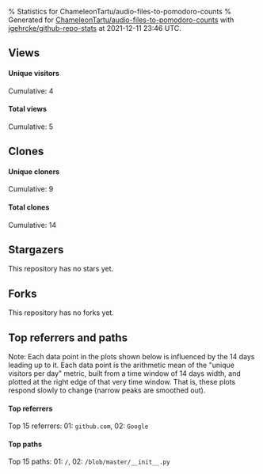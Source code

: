% Statistics for ChameleonTartu/audio-files-to-pomodoro-counts
% Generated for [ChameleonTartu/audio-files-to-pomodoro-counts](https://github.com/ChameleonTartu/audio-files-to-pomodoro-counts) with [jgehrcke/github-repo-stats](https://github.com/jgehrcke/github-repo-stats) at 2021-12-11 23:46 UTC.


## Views

#### Unique visitors
<div id="chart_views_unique" class="full-width-chart"></div>

Cumulative: 4

#### Total views
<div id="chart_views_total" class="full-width-chart"></div>

Cumulative: 5

<div class="pagebreak-for-print"> </div>

## Clones

#### Unique cloners
<div id="chart_clones_unique" class="full-width-chart"></div>

Cumulative: 9

#### Total clones
<div id="chart_clones_total" class="full-width-chart"></div>

Cumulative: 14



<div class="pagebreak-for-print"> </div>



## Stargazers

This repository has no stars yet.



## Forks

This repository has no forks yet.



<div class="pagebreak-for-print"> </div>



## Top referrers and paths


Note: Each data point in the plots shown below is influenced by the 14 days
leading up to it. Each data point is the arithmetic mean of the "unique
visitors per day" metric, built from a time window of 14 days width, and
plotted at the right edge of that very time window. That is, these plots
respond slowly to change (narrow peaks are smoothed out).




#### Top referrers


<div id="chart_referrers_top_n_alltime" class="full-width-chart"></div>

Top 15 referrers: 01: `github.com`, 02: `Google`





#### Top paths


<div id="chart_paths_top_n_alltime" class="full-width-chart"></div>

Top 15 paths: 01: `/`, 02: `/blob/master/__init__.py`


<script type="text/javascript">
    vegaEmbed('#chart_views_unique', {"$schema": "https://vega.github.io/schema/vega-lite/v4.17.0.json", "config": {"arc": {"fill": "#1b1e23"}, "area": {"fill": "#1b1e23"}, "axisBottom": {"domainColor": "#a9b4c4", "gridColor": "#a9b4c4", "labelColor": "#1b1e23", "labelFont": "relative-mono-11-pitch-pro, Menlo, monospace", "tickColor": "#a9b4c4", "titleColor": "#1b1e23", "titleFont": "relative-mono-11-pitch-pro, Menlo, monospace"}, "axisLeft": {"domainColor": "#a9b4c4", "gridColor": "#a9b4c4", "labelColor": "#1b1e23", "labelFont": "relative-mono-11-pitch-pro, Menlo, monospace", "tickColor": "#a9b4c4", "titleColor": "#1b1e23", "titleFont": "relative-mono-11-pitch-pro, Menlo, monospace"}, "axisX": {"grid": false}, "axisY": {"grid": false, "labelBound": true}, "background": "#FFFFFF", "group": {"fill": "#FFFFFF"}, "header": {"fontWeight": 400, "labelFont": "relative-mono-11-pitch-pro, Menlo, monospace", "titleFont": "relative-mono-11-pitch-pro, Menlo, monospace"}, "legend": {"labelFont": "relative-mono-11-pitch-pro, Menlo, monospace", "symbolSize": 200, "symbolType": "circle", "titleFont": "relative-mono-11-pitch-pro, Menlo, monospace"}, "line": {"color": "#1b1e23", "stroke": "#1b1e23"}, "path": {"stroke": "#1b1e23"}, "point": {"color": "#1b1e23", "cursor": "pointer", "filled": true, "size": 20}, "range": {"category": ["#85a2f7", "#ea9755", "#7eb36a", "#f07071", "#bc85d9", "#e587b6", "#a9b4c4", "#d4c05e", "#64b9c4"]}, "style": {"bar": {"fill": "#1b1e23"}, "text": {"font": "relative-mono-11-pitch-pro, Menlo, monospace", "fontWeight": 400}}, "symbol": {"shape": "circle"}, "title": {"anchor": "start", "font": "relative-mono-11-pitch-pro, Menlo, monospace", "fontWeight": 400}, "trail": {"color": "#1b1e23", "stroke": "#1b1e23"}, "view": {"stroke": null}}, "data": {"name": "data-a320e75ca99157f3377fae98ac4903d6"}, "datasets": {"data-a320e75ca99157f3377fae98ac4903d6": [{"time": "2021-04-11T00:00:00+00:00", "views_total": 1, "views_unique": 1}, {"time": "2021-04-13T00:00:00+00:00", "views_total": 1, "views_unique": 1}, {"time": "2021-04-17T00:00:00+00:00", "views_total": 2, "views_unique": 1}, {"time": "2021-04-27T00:00:00+00:00", "views_total": 1, "views_unique": 1}, {"time": "2021-05-25T00:00:00+00:00", "views_total": 0, "views_unique": 0}, {"time": "2021-07-08T00:00:00+00:00", "views_total": 0, "views_unique": 0}, {"time": "2021-08-26T00:00:00+00:00", "views_total": 0, "views_unique": 0}, {"time": "2021-08-30T00:00:00+00:00", "views_total": 0, "views_unique": 0}, {"time": "2021-09-15T00:00:00+00:00", "views_total": 0, "views_unique": 0}, {"time": "2021-10-20T00:00:00+00:00", "views_total": 0, "views_unique": 0}, {"time": "2021-10-22T00:00:00+00:00", "views_total": 0, "views_unique": 0}, {"time": "2021-11-28T00:00:00+00:00", "views_total": 0, "views_unique": 0}, {"time": "2021-11-30T00:00:00+00:00", "views_total": 0, "views_unique": 0}]}, "encoding": {"tooltip": [{"field": "views_unique", "format": ".1f", "title": "views (u)", "type": "quantitative"}, {"field": "time", "format": "%B %e, %Y", "title": "date", "type": "temporal"}], "x": {"axis": {"labelAngle": 25}, "field": "time", "scale": {"domain": ["2021-04-11", "2021-11-30"]}, "timeUnit": "yearmonthdate", "title": "date", "type": "temporal"}, "y": {"axis": {}, "field": "views_unique", "scale": {"domain": [0, 1.1], "type": "linear", "zero": true}, "title": "unique views per day", "type": "quantitative"}}, "height": 200, "mark": {"point": true, "type": "line"}, "padding": 10, "width": "container"}, {"actions": false, "renderer": "svg"}).catch(console.error);
vegaEmbed('#chart_views_total', {"$schema": "https://vega.github.io/schema/vega-lite/v4.17.0.json", "config": {"arc": {"fill": "#1b1e23"}, "area": {"fill": "#1b1e23"}, "axisBottom": {"domainColor": "#a9b4c4", "gridColor": "#a9b4c4", "labelColor": "#1b1e23", "labelFont": "relative-mono-11-pitch-pro, Menlo, monospace", "tickColor": "#a9b4c4", "titleColor": "#1b1e23", "titleFont": "relative-mono-11-pitch-pro, Menlo, monospace"}, "axisLeft": {"domainColor": "#a9b4c4", "gridColor": "#a9b4c4", "labelColor": "#1b1e23", "labelFont": "relative-mono-11-pitch-pro, Menlo, monospace", "tickColor": "#a9b4c4", "titleColor": "#1b1e23", "titleFont": "relative-mono-11-pitch-pro, Menlo, monospace"}, "axisX": {"grid": false}, "axisY": {"grid": false, "labelBound": true}, "background": "#FFFFFF", "group": {"fill": "#FFFFFF"}, "header": {"fontWeight": 400, "labelFont": "relative-mono-11-pitch-pro, Menlo, monospace", "titleFont": "relative-mono-11-pitch-pro, Menlo, monospace"}, "legend": {"labelFont": "relative-mono-11-pitch-pro, Menlo, monospace", "symbolSize": 200, "symbolType": "circle", "titleFont": "relative-mono-11-pitch-pro, Menlo, monospace"}, "line": {"color": "#1b1e23", "stroke": "#1b1e23"}, "path": {"stroke": "#1b1e23"}, "point": {"color": "#1b1e23", "cursor": "pointer", "filled": true, "size": 20}, "range": {"category": ["#85a2f7", "#ea9755", "#7eb36a", "#f07071", "#bc85d9", "#e587b6", "#a9b4c4", "#d4c05e", "#64b9c4"]}, "style": {"bar": {"fill": "#1b1e23"}, "text": {"font": "relative-mono-11-pitch-pro, Menlo, monospace", "fontWeight": 400}}, "symbol": {"shape": "circle"}, "title": {"anchor": "start", "font": "relative-mono-11-pitch-pro, Menlo, monospace", "fontWeight": 400}, "trail": {"color": "#1b1e23", "stroke": "#1b1e23"}, "view": {"stroke": null}}, "data": {"name": "data-a320e75ca99157f3377fae98ac4903d6"}, "datasets": {"data-a320e75ca99157f3377fae98ac4903d6": [{"time": "2021-04-11T00:00:00+00:00", "views_total": 1, "views_unique": 1}, {"time": "2021-04-13T00:00:00+00:00", "views_total": 1, "views_unique": 1}, {"time": "2021-04-17T00:00:00+00:00", "views_total": 2, "views_unique": 1}, {"time": "2021-04-27T00:00:00+00:00", "views_total": 1, "views_unique": 1}, {"time": "2021-05-25T00:00:00+00:00", "views_total": 0, "views_unique": 0}, {"time": "2021-07-08T00:00:00+00:00", "views_total": 0, "views_unique": 0}, {"time": "2021-08-26T00:00:00+00:00", "views_total": 0, "views_unique": 0}, {"time": "2021-08-30T00:00:00+00:00", "views_total": 0, "views_unique": 0}, {"time": "2021-09-15T00:00:00+00:00", "views_total": 0, "views_unique": 0}, {"time": "2021-10-20T00:00:00+00:00", "views_total": 0, "views_unique": 0}, {"time": "2021-10-22T00:00:00+00:00", "views_total": 0, "views_unique": 0}, {"time": "2021-11-28T00:00:00+00:00", "views_total": 0, "views_unique": 0}, {"time": "2021-11-30T00:00:00+00:00", "views_total": 0, "views_unique": 0}]}, "encoding": {"tooltip": [{"field": "views_total", "format": ".1f", "title": "views (t)", "type": "quantitative"}, {"field": "time", "format": "%B %e, %Y", "title": "date", "type": "temporal"}], "x": {"axis": {"labelAngle": 25}, "field": "time", "scale": {"domain": ["2021-04-11", "2021-11-30"]}, "timeUnit": "yearmonthdate", "title": "date", "type": "temporal"}, "y": {"axis": {}, "field": "views_total", "scale": {"domain": [0, 2.2], "type": "linear", "zero": true}, "title": "total views per day", "type": "quantitative"}}, "height": 200, "mark": {"point": true, "type": "line"}, "padding": 10, "width": "container"}, {"actions": false, "renderer": "svg"}).catch(console.error);
vegaEmbed('#chart_clones_unique', {"$schema": "https://vega.github.io/schema/vega-lite/v4.17.0.json", "config": {"arc": {"fill": "#1b1e23"}, "area": {"fill": "#1b1e23"}, "axisBottom": {"domainColor": "#a9b4c4", "gridColor": "#a9b4c4", "labelColor": "#1b1e23", "labelFont": "relative-mono-11-pitch-pro, Menlo, monospace", "tickColor": "#a9b4c4", "titleColor": "#1b1e23", "titleFont": "relative-mono-11-pitch-pro, Menlo, monospace"}, "axisLeft": {"domainColor": "#a9b4c4", "gridColor": "#a9b4c4", "labelColor": "#1b1e23", "labelFont": "relative-mono-11-pitch-pro, Menlo, monospace", "tickColor": "#a9b4c4", "titleColor": "#1b1e23", "titleFont": "relative-mono-11-pitch-pro, Menlo, monospace"}, "axisX": {"grid": false}, "axisY": {"grid": false, "labelBound": true}, "background": "#FFFFFF", "group": {"fill": "#FFFFFF"}, "header": {"fontWeight": 400, "labelFont": "relative-mono-11-pitch-pro, Menlo, monospace", "titleFont": "relative-mono-11-pitch-pro, Menlo, monospace"}, "legend": {"labelFont": "relative-mono-11-pitch-pro, Menlo, monospace", "symbolSize": 200, "symbolType": "circle", "titleFont": "relative-mono-11-pitch-pro, Menlo, monospace"}, "line": {"color": "#1b1e23", "stroke": "#1b1e23"}, "path": {"stroke": "#1b1e23"}, "point": {"color": "#1b1e23", "cursor": "pointer", "filled": true, "size": 20}, "range": {"category": ["#85a2f7", "#ea9755", "#7eb36a", "#f07071", "#bc85d9", "#e587b6", "#a9b4c4", "#d4c05e", "#64b9c4"]}, "style": {"bar": {"fill": "#1b1e23"}, "text": {"font": "relative-mono-11-pitch-pro, Menlo, monospace", "fontWeight": 400}}, "symbol": {"shape": "circle"}, "title": {"anchor": "start", "font": "relative-mono-11-pitch-pro, Menlo, monospace", "fontWeight": 400}, "trail": {"color": "#1b1e23", "stroke": "#1b1e23"}, "view": {"stroke": null}}, "data": {"name": "data-c29867c753d6bc42b66495ae4126b35d"}, "datasets": {"data-c29867c753d6bc42b66495ae4126b35d": [{"clones_total": 0, "clones_unique": 0, "time": "2021-04-11T00:00:00+00:00"}, {"clones_total": 0, "clones_unique": 0, "time": "2021-04-13T00:00:00+00:00"}, {"clones_total": 0, "clones_unique": 0, "time": "2021-04-17T00:00:00+00:00"}, {"clones_total": 0, "clones_unique": 0, "time": "2021-04-27T00:00:00+00:00"}, {"clones_total": 1, "clones_unique": 1, "time": "2021-05-25T00:00:00+00:00"}, {"clones_total": 1, "clones_unique": 1, "time": "2021-07-08T00:00:00+00:00"}, {"clones_total": 1, "clones_unique": 1, "time": "2021-08-26T00:00:00+00:00"}, {"clones_total": 1, "clones_unique": 1, "time": "2021-08-30T00:00:00+00:00"}, {"clones_total": 1, "clones_unique": 1, "time": "2021-09-15T00:00:00+00:00"}, {"clones_total": 2, "clones_unique": 1, "time": "2021-10-20T00:00:00+00:00"}, {"clones_total": 5, "clones_unique": 1, "time": "2021-10-22T00:00:00+00:00"}, {"clones_total": 1, "clones_unique": 1, "time": "2021-11-28T00:00:00+00:00"}, {"clones_total": 1, "clones_unique": 1, "time": "2021-11-30T00:00:00+00:00"}]}, "encoding": {"tooltip": [{"field": "clones_unique", "format": ".1f", "title": "clones (u)", "type": "quantitative"}, {"field": "time", "format": "%B %e, %Y", "title": "date", "type": "temporal"}], "x": {"axis": {"labelAngle": 25}, "field": "time", "scale": {"domain": ["2021-04-11", "2021-11-30"]}, "timeUnit": "yearmonthdate", "title": "date", "type": "temporal"}, "y": {"axis": {}, "field": "clones_unique", "scale": {"domain": [0, 1.1], "type": "linear", "zero": true}, "title": "unique clones per day", "type": "quantitative"}}, "height": 200, "mark": {"point": true, "type": "line"}, "padding": 10, "width": "container"}, {"actions": false, "renderer": "svg"}).catch(console.error);
vegaEmbed('#chart_clones_total', {"$schema": "https://vega.github.io/schema/vega-lite/v4.17.0.json", "config": {"arc": {"fill": "#1b1e23"}, "area": {"fill": "#1b1e23"}, "axisBottom": {"domainColor": "#a9b4c4", "gridColor": "#a9b4c4", "labelColor": "#1b1e23", "labelFont": "relative-mono-11-pitch-pro, Menlo, monospace", "tickColor": "#a9b4c4", "titleColor": "#1b1e23", "titleFont": "relative-mono-11-pitch-pro, Menlo, monospace"}, "axisLeft": {"domainColor": "#a9b4c4", "gridColor": "#a9b4c4", "labelColor": "#1b1e23", "labelFont": "relative-mono-11-pitch-pro, Menlo, monospace", "tickColor": "#a9b4c4", "titleColor": "#1b1e23", "titleFont": "relative-mono-11-pitch-pro, Menlo, monospace"}, "axisX": {"grid": false}, "axisY": {"grid": false, "labelBound": true}, "background": "#FFFFFF", "group": {"fill": "#FFFFFF"}, "header": {"fontWeight": 400, "labelFont": "relative-mono-11-pitch-pro, Menlo, monospace", "titleFont": "relative-mono-11-pitch-pro, Menlo, monospace"}, "legend": {"labelFont": "relative-mono-11-pitch-pro, Menlo, monospace", "symbolSize": 200, "symbolType": "circle", "titleFont": "relative-mono-11-pitch-pro, Menlo, monospace"}, "line": {"color": "#1b1e23", "stroke": "#1b1e23"}, "path": {"stroke": "#1b1e23"}, "point": {"color": "#1b1e23", "cursor": "pointer", "filled": true, "size": 20}, "range": {"category": ["#85a2f7", "#ea9755", "#7eb36a", "#f07071", "#bc85d9", "#e587b6", "#a9b4c4", "#d4c05e", "#64b9c4"]}, "style": {"bar": {"fill": "#1b1e23"}, "text": {"font": "relative-mono-11-pitch-pro, Menlo, monospace", "fontWeight": 400}}, "symbol": {"shape": "circle"}, "title": {"anchor": "start", "font": "relative-mono-11-pitch-pro, Menlo, monospace", "fontWeight": 400}, "trail": {"color": "#1b1e23", "stroke": "#1b1e23"}, "view": {"stroke": null}}, "data": {"name": "data-c29867c753d6bc42b66495ae4126b35d"}, "datasets": {"data-c29867c753d6bc42b66495ae4126b35d": [{"clones_total": 0, "clones_unique": 0, "time": "2021-04-11T00:00:00+00:00"}, {"clones_total": 0, "clones_unique": 0, "time": "2021-04-13T00:00:00+00:00"}, {"clones_total": 0, "clones_unique": 0, "time": "2021-04-17T00:00:00+00:00"}, {"clones_total": 0, "clones_unique": 0, "time": "2021-04-27T00:00:00+00:00"}, {"clones_total": 1, "clones_unique": 1, "time": "2021-05-25T00:00:00+00:00"}, {"clones_total": 1, "clones_unique": 1, "time": "2021-07-08T00:00:00+00:00"}, {"clones_total": 1, "clones_unique": 1, "time": "2021-08-26T00:00:00+00:00"}, {"clones_total": 1, "clones_unique": 1, "time": "2021-08-30T00:00:00+00:00"}, {"clones_total": 1, "clones_unique": 1, "time": "2021-09-15T00:00:00+00:00"}, {"clones_total": 2, "clones_unique": 1, "time": "2021-10-20T00:00:00+00:00"}, {"clones_total": 5, "clones_unique": 1, "time": "2021-10-22T00:00:00+00:00"}, {"clones_total": 1, "clones_unique": 1, "time": "2021-11-28T00:00:00+00:00"}, {"clones_total": 1, "clones_unique": 1, "time": "2021-11-30T00:00:00+00:00"}]}, "encoding": {"tooltip": [{"field": "clones_total", "format": ".1f", "title": "clones (t)", "type": "quantitative"}, {"field": "time", "format": "%B %e, %Y", "title": "date", "type": "temporal"}], "x": {"axis": {"labelAngle": 25}, "field": "time", "scale": {"domain": ["2021-04-11", "2021-11-30"]}, "timeUnit": "yearmonthdate", "title": "date", "type": "temporal"}, "y": {"axis": {}, "field": "clones_total", "scale": {"domain": [0, 5.5], "type": "linear", "zero": true}, "title": "total clones per day", "type": "quantitative"}}, "height": 200, "mark": {"point": true, "type": "line"}, "padding": 10, "width": "container"}, {"actions": false, "renderer": "svg"}).catch(console.error);
vegaEmbed('#chart_referrers_top_n_alltime', {"$schema": "https://vega.github.io/schema/vega-lite/v4.17.0.json", "config": {"arc": {"fill": "#1b1e23"}, "area": {"fill": "#1b1e23"}, "axisBottom": {"domainColor": "#a9b4c4", "gridColor": "#a9b4c4", "labelColor": "#1b1e23", "labelFont": "relative-mono-11-pitch-pro, Menlo, monospace", "tickColor": "#a9b4c4", "titleColor": "#1b1e23", "titleFont": "relative-mono-11-pitch-pro, Menlo, monospace"}, "axisLeft": {"domainColor": "#a9b4c4", "gridColor": "#a9b4c4", "labelColor": "#1b1e23", "labelFont": "relative-mono-11-pitch-pro, Menlo, monospace", "tickColor": "#a9b4c4", "titleColor": "#1b1e23", "titleFont": "relative-mono-11-pitch-pro, Menlo, monospace"}, "axisX": {"grid": false}, "axisY": {"grid": false}, "background": "#FFFFFF", "group": {"fill": "#FFFFFF"}, "header": {"fontWeight": 400, "labelFont": "relative-mono-11-pitch-pro, Menlo, monospace", "titleFont": "relative-mono-11-pitch-pro, Menlo, monospace"}, "legend": {"labelFont": "relative-mono-11-pitch-pro, Menlo, monospace", "symbolSize": 200, "symbolType": "circle", "titleFont": "relative-mono-11-pitch-pro, Menlo, monospace"}, "line": {"color": "#1b1e23", "stroke": "#1b1e23"}, "path": {"stroke": "#1b1e23"}, "point": {"color": "#1b1e23", "cursor": "pointer", "filled": true, "size": 30}, "range": {"category": ["#85a2f7", "#ea9755", "#7eb36a", "#f07071", "#bc85d9", "#e587b6", "#a9b4c4", "#d4c05e", "#64b9c4"]}, "style": {"bar": {"fill": "#1b1e23"}, "text": {"font": "relative-mono-11-pitch-pro, Menlo, monospace", "fontWeight": 400}}, "symbol": {"shape": "circle"}, "title": {"anchor": "start", "font": "relative-mono-11-pitch-pro, Menlo, monospace", "fontWeight": 400}, "trail": {"color": "#1b1e23", "stroke": "#1b1e23"}, "view": {"stroke": null}}, "data": {"name": "data-23a656c4e3b9247c5713df00a5a28e4d"}, "datasets": {"data-23a656c4e3b9247c5713df00a5a28e4d": [{"referrer": "github.com", "time": "2021-04-14T00:00:00+00:00", "views_unique": 1.0, "views_unique_norm": 0.07142857142857142}, {"referrer": "github.com", "time": "2021-04-15T00:00:00+00:00", "views_unique": 1.0, "views_unique_norm": 0.07142857142857142}, {"referrer": "github.com", "time": "2021-04-16T00:00:00+00:00", "views_unique": 1.0, "views_unique_norm": 0.07142857142857142}, {"referrer": "github.com", "time": "2021-04-17T00:00:00+00:00", "views_unique": 1.0, "views_unique_norm": 0.07142857142857142}, {"referrer": "github.com", "time": "2021-04-18T00:00:00+00:00", "views_unique": 2.0, "views_unique_norm": 0.14285714285714285}, {"referrer": "github.com", "time": "2021-04-19T00:00:00+00:00", "views_unique": 2.0, "views_unique_norm": 0.14285714285714285}, {"referrer": "github.com", "time": "2021-04-20T00:00:00+00:00", "views_unique": 2.0, "views_unique_norm": 0.14285714285714285}, {"referrer": "github.com", "time": "2021-04-21T00:00:00+00:00", "views_unique": 2.0, "views_unique_norm": 0.14285714285714285}, {"referrer": "github.com", "time": "2021-04-22T00:00:00+00:00", "views_unique": 2.0, "views_unique_norm": 0.14285714285714285}, {"referrer": "github.com", "time": "2021-04-23T00:00:00+00:00", "views_unique": 2.0, "views_unique_norm": 0.14285714285714285}, {"referrer": "github.com", "time": "2021-04-24T00:00:00+00:00", "views_unique": 2.0, "views_unique_norm": 0.14285714285714285}, {"referrer": "github.com", "time": "2021-04-25T00:00:00+00:00", "views_unique": 1.0, "views_unique_norm": 0.07142857142857142}, {"referrer": "github.com", "time": "2021-04-26T00:00:00+00:00", "views_unique": 1.0, "views_unique_norm": 0.07142857142857142}, {"referrer": "github.com", "time": "2021-04-27T00:00:00+00:00", "views_unique": 1.0, "views_unique_norm": 0.07142857142857142}, {"referrer": "github.com", "time": "2021-04-28T00:00:00+00:00", "views_unique": 2.0, "views_unique_norm": 0.14285714285714285}, {"referrer": "github.com", "time": "2021-04-29T00:00:00+00:00", "views_unique": 2.0, "views_unique_norm": 0.14285714285714285}, {"referrer": "github.com", "time": "2021-04-30T00:00:00+00:00", "views_unique": 2.0, "views_unique_norm": 0.14285714285714285}, {"referrer": "github.com", "time": "2021-05-01T00:00:00+00:00", "views_unique": 1.0, "views_unique_norm": 0.07142857142857142}, {"referrer": "github.com", "time": "2021-05-02T00:00:00+00:00", "views_unique": 1.0, "views_unique_norm": 0.07142857142857142}, {"referrer": "github.com", "time": "2021-05-03T00:00:00+00:00", "views_unique": 1.0, "views_unique_norm": 0.07142857142857142}, {"referrer": "github.com", "time": "2021-05-04T00:00:00+00:00", "views_unique": 1.0, "views_unique_norm": 0.07142857142857142}, {"referrer": "github.com", "time": "2021-05-05T00:00:00+00:00", "views_unique": 1.0, "views_unique_norm": 0.07142857142857142}, {"referrer": "github.com", "time": "2021-05-06T00:00:00+00:00", "views_unique": 1.0, "views_unique_norm": 0.07142857142857142}, {"referrer": "github.com", "time": "2021-05-07T00:00:00+00:00", "views_unique": 1.0, "views_unique_norm": 0.07142857142857142}, {"referrer": "github.com", "time": "2021-05-08T00:00:00+00:00", "views_unique": 1.0, "views_unique_norm": 0.07142857142857142}, {"referrer": "github.com", "time": "2021-05-09T00:00:00+00:00", "views_unique": 1.0, "views_unique_norm": 0.07142857142857142}, {"referrer": "github.com", "time": "2021-05-10T00:00:00+00:00", "views_unique": 1.0, "views_unique_norm": 0.07142857142857142}, {"referrer": "Google", "time": "2021-04-14T00:00:00+00:00", "views_unique": 1.0, "views_unique_norm": 0.07142857142857142}, {"referrer": "Google", "time": "2021-04-15T00:00:00+00:00", "views_unique": 1.0, "views_unique_norm": 0.07142857142857142}, {"referrer": "Google", "time": "2021-04-16T00:00:00+00:00", "views_unique": 1.0, "views_unique_norm": 0.07142857142857142}, {"referrer": "Google", "time": "2021-04-17T00:00:00+00:00", "views_unique": 1.0, "views_unique_norm": 0.07142857142857142}, {"referrer": "Google", "time": "2021-04-18T00:00:00+00:00", "views_unique": 1.0, "views_unique_norm": 0.07142857142857142}, {"referrer": "Google", "time": "2021-04-19T00:00:00+00:00", "views_unique": 1.0, "views_unique_norm": 0.07142857142857142}, {"referrer": "Google", "time": "2021-04-20T00:00:00+00:00", "views_unique": 1.0, "views_unique_norm": 0.07142857142857142}, {"referrer": "Google", "time": "2021-04-21T00:00:00+00:00", "views_unique": 1.0, "views_unique_norm": 0.07142857142857142}, {"referrer": "Google", "time": "2021-04-22T00:00:00+00:00", "views_unique": 1.0, "views_unique_norm": 0.07142857142857142}, {"referrer": "Google", "time": "2021-04-23T00:00:00+00:00", "views_unique": 1.0, "views_unique_norm": 0.07142857142857142}, {"referrer": "Google", "time": "2021-04-24T00:00:00+00:00", "views_unique": 1.0, "views_unique_norm": 0.07142857142857142}, {"referrer": "Google", "time": "2021-04-25T00:00:00+00:00", "views_unique": 1.0, "views_unique_norm": 0.07142857142857142}, {"referrer": "Google", "time": "2021-04-26T00:00:00+00:00", "views_unique": 1.0, "views_unique_norm": 0.07142857142857142}, {"referrer": "Google", "time": "2021-04-27T00:00:00+00:00", "views_unique": null, "views_unique_norm": null}, {"referrer": "Google", "time": "2021-04-28T00:00:00+00:00", "views_unique": null, "views_unique_norm": null}, {"referrer": "Google", "time": "2021-04-29T00:00:00+00:00", "views_unique": null, "views_unique_norm": null}, {"referrer": "Google", "time": "2021-04-30T00:00:00+00:00", "views_unique": null, "views_unique_norm": null}, {"referrer": "Google", "time": "2021-05-01T00:00:00+00:00", "views_unique": null, "views_unique_norm": null}, {"referrer": "Google", "time": "2021-05-02T00:00:00+00:00", "views_unique": null, "views_unique_norm": null}, {"referrer": "Google", "time": "2021-05-03T00:00:00+00:00", "views_unique": null, "views_unique_norm": null}, {"referrer": "Google", "time": "2021-05-04T00:00:00+00:00", "views_unique": null, "views_unique_norm": null}, {"referrer": "Google", "time": "2021-05-05T00:00:00+00:00", "views_unique": null, "views_unique_norm": null}, {"referrer": "Google", "time": "2021-05-06T00:00:00+00:00", "views_unique": null, "views_unique_norm": null}, {"referrer": "Google", "time": "2021-05-07T00:00:00+00:00", "views_unique": null, "views_unique_norm": null}, {"referrer": "Google", "time": "2021-05-08T00:00:00+00:00", "views_unique": null, "views_unique_norm": null}, {"referrer": "Google", "time": "2021-05-09T00:00:00+00:00", "views_unique": null, "views_unique_norm": null}, {"referrer": "Google", "time": "2021-05-10T00:00:00+00:00", "views_unique": null, "views_unique_norm": null}]}, "encoding": {"color": {"field": "referrer", "legend": {"direction": "vertical", "orient": "top", "title": "Legend:"}, "sort": {"field": "order"}, "type": "nominal"}, "tooltip": [{"field": "referrer", "type": "nominal"}, {"field": "views_unique_norm", "format": ".2f", "title": "views (14d mean)", "type": "quantitative"}, {"field": "time", "format": "%B %e, %Y", "title": "date", "type": "temporal"}], "x": {"axis": {"labelAngle": 25}, "field": "time", "scale": {"domain": ["2021-04-11", "2021-11-30"]}, "timeUnit": "yearmonthdate", "title": "date", "type": "temporal"}, "y": {"field": "views_unique_norm", "scale": {"domain": [0, 0.15714285714285714], "type": "linear", "zero": true}, "title": "unique visitors per day (mean from last 14 days)", "type": "quantitative"}}, "height": 300, "mark": {"point": true, "type": "line"}, "padding": 10, "width": "container"}, {"actions": false, "renderer": "svg"}).catch(console.error);
vegaEmbed('#chart_paths_top_n_alltime', {"$schema": "https://vega.github.io/schema/vega-lite/v4.17.0.json", "config": {"arc": {"fill": "#1b1e23"}, "area": {"fill": "#1b1e23"}, "axisBottom": {"domainColor": "#a9b4c4", "gridColor": "#a9b4c4", "labelColor": "#1b1e23", "labelFont": "relative-mono-11-pitch-pro, Menlo, monospace", "tickColor": "#a9b4c4", "titleColor": "#1b1e23", "titleFont": "relative-mono-11-pitch-pro, Menlo, monospace"}, "axisLeft": {"domainColor": "#a9b4c4", "gridColor": "#a9b4c4", "labelColor": "#1b1e23", "labelFont": "relative-mono-11-pitch-pro, Menlo, monospace", "tickColor": "#a9b4c4", "titleColor": "#1b1e23", "titleFont": "relative-mono-11-pitch-pro, Menlo, monospace"}, "axisX": {"grid": false}, "axisY": {"grid": false}, "background": "#FFFFFF", "group": {"fill": "#FFFFFF"}, "header": {"fontWeight": 400, "labelFont": "relative-mono-11-pitch-pro, Menlo, monospace", "titleFont": "relative-mono-11-pitch-pro, Menlo, monospace"}, "legend": {"labelFont": "relative-mono-11-pitch-pro, Menlo, monospace", "symbolSize": 200, "symbolType": "circle", "titleFont": "relative-mono-11-pitch-pro, Menlo, monospace"}, "line": {"color": "#1b1e23", "stroke": "#1b1e23"}, "path": {"stroke": "#1b1e23"}, "point": {"color": "#1b1e23", "cursor": "pointer", "filled": true, "size": 30}, "range": {"category": ["#85a2f7", "#ea9755", "#7eb36a", "#f07071", "#bc85d9", "#e587b6", "#a9b4c4", "#d4c05e", "#64b9c4"]}, "style": {"bar": {"fill": "#1b1e23"}, "text": {"font": "relative-mono-11-pitch-pro, Menlo, monospace", "fontWeight": 400}}, "symbol": {"shape": "circle"}, "title": {"anchor": "start", "font": "relative-mono-11-pitch-pro, Menlo, monospace", "fontWeight": 400}, "trail": {"color": "#1b1e23", "stroke": "#1b1e23"}, "view": {"stroke": null}}, "data": {"name": "data-1d674b58f1b0a72d36be2a879687df9e"}, "datasets": {"data-1d674b58f1b0a72d36be2a879687df9e": [{"path": "/", "time": "2021-04-14T00:00:00+00:00", "views_unique": 2.0, "views_unique_norm": 0.14285714285714285}, {"path": "/", "time": "2021-04-15T00:00:00+00:00", "views_unique": 2.0, "views_unique_norm": 0.14285714285714285}, {"path": "/", "time": "2021-04-16T00:00:00+00:00", "views_unique": 2.0, "views_unique_norm": 0.14285714285714285}, {"path": "/", "time": "2021-04-17T00:00:00+00:00", "views_unique": 2.0, "views_unique_norm": 0.14285714285714285}, {"path": "/", "time": "2021-04-18T00:00:00+00:00", "views_unique": 3.0, "views_unique_norm": 0.21428571428571427}, {"path": "/", "time": "2021-04-19T00:00:00+00:00", "views_unique": 3.0, "views_unique_norm": 0.21428571428571427}, {"path": "/", "time": "2021-04-20T00:00:00+00:00", "views_unique": 3.0, "views_unique_norm": 0.21428571428571427}, {"path": "/", "time": "2021-04-21T00:00:00+00:00", "views_unique": 3.0, "views_unique_norm": 0.21428571428571427}, {"path": "/", "time": "2021-04-22T00:00:00+00:00", "views_unique": 3.0, "views_unique_norm": 0.21428571428571427}, {"path": "/", "time": "2021-04-23T00:00:00+00:00", "views_unique": 3.0, "views_unique_norm": 0.21428571428571427}, {"path": "/", "time": "2021-04-24T00:00:00+00:00", "views_unique": 3.0, "views_unique_norm": 0.21428571428571427}, {"path": "/", "time": "2021-04-25T00:00:00+00:00", "views_unique": 2.0, "views_unique_norm": 0.14285714285714285}, {"path": "/", "time": "2021-04-26T00:00:00+00:00", "views_unique": 2.0, "views_unique_norm": 0.14285714285714285}, {"path": "/", "time": "2021-04-27T00:00:00+00:00", "views_unique": 1.0, "views_unique_norm": 0.07142857142857142}, {"path": "/", "time": "2021-04-28T00:00:00+00:00", "views_unique": 2.0, "views_unique_norm": 0.14285714285714285}, {"path": "/", "time": "2021-04-29T00:00:00+00:00", "views_unique": 2.0, "views_unique_norm": 0.14285714285714285}, {"path": "/", "time": "2021-04-30T00:00:00+00:00", "views_unique": 2.0, "views_unique_norm": 0.14285714285714285}, {"path": "/", "time": "2021-05-01T00:00:00+00:00", "views_unique": 1.0, "views_unique_norm": 0.07142857142857142}, {"path": "/", "time": "2021-05-02T00:00:00+00:00", "views_unique": 1.0, "views_unique_norm": 0.07142857142857142}, {"path": "/", "time": "2021-05-03T00:00:00+00:00", "views_unique": 1.0, "views_unique_norm": 0.07142857142857142}, {"path": "/", "time": "2021-05-04T00:00:00+00:00", "views_unique": 1.0, "views_unique_norm": 0.07142857142857142}, {"path": "/", "time": "2021-05-05T00:00:00+00:00", "views_unique": 1.0, "views_unique_norm": 0.07142857142857142}, {"path": "/", "time": "2021-05-06T00:00:00+00:00", "views_unique": 1.0, "views_unique_norm": 0.07142857142857142}, {"path": "/", "time": "2021-05-07T00:00:00+00:00", "views_unique": 1.0, "views_unique_norm": 0.07142857142857142}, {"path": "/", "time": "2021-05-08T00:00:00+00:00", "views_unique": 1.0, "views_unique_norm": 0.07142857142857142}, {"path": "/", "time": "2021-05-09T00:00:00+00:00", "views_unique": 1.0, "views_unique_norm": 0.07142857142857142}, {"path": "/", "time": "2021-05-10T00:00:00+00:00", "views_unique": 1.0, "views_unique_norm": 0.07142857142857142}, {"path": "/blob/master/__init__.py", "time": "2021-04-14T00:00:00+00:00", "views_unique": null, "views_unique_norm": null}, {"path": "/blob/master/__init__.py", "time": "2021-04-15T00:00:00+00:00", "views_unique": null, "views_unique_norm": null}, {"path": "/blob/master/__init__.py", "time": "2021-04-16T00:00:00+00:00", "views_unique": null, "views_unique_norm": null}, {"path": "/blob/master/__init__.py", "time": "2021-04-17T00:00:00+00:00", "views_unique": null, "views_unique_norm": null}, {"path": "/blob/master/__init__.py", "time": "2021-04-18T00:00:00+00:00", "views_unique": 1.0, "views_unique_norm": 0.07142857142857142}, {"path": "/blob/master/__init__.py", "time": "2021-04-19T00:00:00+00:00", "views_unique": 1.0, "views_unique_norm": 0.07142857142857142}, {"path": "/blob/master/__init__.py", "time": "2021-04-20T00:00:00+00:00", "views_unique": 1.0, "views_unique_norm": 0.07142857142857142}, {"path": "/blob/master/__init__.py", "time": "2021-04-21T00:00:00+00:00", "views_unique": 1.0, "views_unique_norm": 0.07142857142857142}, {"path": "/blob/master/__init__.py", "time": "2021-04-22T00:00:00+00:00", "views_unique": 1.0, "views_unique_norm": 0.07142857142857142}, {"path": "/blob/master/__init__.py", "time": "2021-04-23T00:00:00+00:00", "views_unique": 1.0, "views_unique_norm": 0.07142857142857142}, {"path": "/blob/master/__init__.py", "time": "2021-04-24T00:00:00+00:00", "views_unique": 1.0, "views_unique_norm": 0.07142857142857142}, {"path": "/blob/master/__init__.py", "time": "2021-04-25T00:00:00+00:00", "views_unique": 1.0, "views_unique_norm": 0.07142857142857142}, {"path": "/blob/master/__init__.py", "time": "2021-04-26T00:00:00+00:00", "views_unique": 1.0, "views_unique_norm": 0.07142857142857142}, {"path": "/blob/master/__init__.py", "time": "2021-04-27T00:00:00+00:00", "views_unique": 1.0, "views_unique_norm": 0.07142857142857142}, {"path": "/blob/master/__init__.py", "time": "2021-04-28T00:00:00+00:00", "views_unique": 1.0, "views_unique_norm": 0.07142857142857142}, {"path": "/blob/master/__init__.py", "time": "2021-04-29T00:00:00+00:00", "views_unique": 1.0, "views_unique_norm": 0.07142857142857142}, {"path": "/blob/master/__init__.py", "time": "2021-04-30T00:00:00+00:00", "views_unique": 1.0, "views_unique_norm": 0.07142857142857142}, {"path": "/blob/master/__init__.py", "time": "2021-05-01T00:00:00+00:00", "views_unique": null, "views_unique_norm": null}, {"path": "/blob/master/__init__.py", "time": "2021-05-02T00:00:00+00:00", "views_unique": null, "views_unique_norm": null}, {"path": "/blob/master/__init__.py", "time": "2021-05-03T00:00:00+00:00", "views_unique": null, "views_unique_norm": null}, {"path": "/blob/master/__init__.py", "time": "2021-05-04T00:00:00+00:00", "views_unique": null, "views_unique_norm": null}, {"path": "/blob/master/__init__.py", "time": "2021-05-05T00:00:00+00:00", "views_unique": null, "views_unique_norm": null}, {"path": "/blob/master/__init__.py", "time": "2021-05-06T00:00:00+00:00", "views_unique": null, "views_unique_norm": null}, {"path": "/blob/master/__init__.py", "time": "2021-05-07T00:00:00+00:00", "views_unique": null, "views_unique_norm": null}, {"path": "/blob/master/__init__.py", "time": "2021-05-08T00:00:00+00:00", "views_unique": null, "views_unique_norm": null}, {"path": "/blob/master/__init__.py", "time": "2021-05-09T00:00:00+00:00", "views_unique": null, "views_unique_norm": null}, {"path": "/blob/master/__init__.py", "time": "2021-05-10T00:00:00+00:00", "views_unique": null, "views_unique_norm": null}]}, "encoding": {"color": {"field": "path", "legend": {"direction": "vertical", "orient": "top", "title": "Legend:"}, "sort": {"field": "order"}, "type": "nominal"}, "tooltip": [{"field": "path", "type": "nominal"}, {"field": "views_unique_norm", "format": ".2f", "title": "views (14d mean)", "type": "quantitative"}, {"field": "time", "format": "%B %e, %Y", "title": "date", "type": "temporal"}], "x": {"axis": {"labelAngle": 25}, "field": "time", "scale": {"domain": ["2021-04-11", "2021-11-30"]}, "timeUnit": "yearmonthdate", "title": "date", "type": "temporal"}, "y": {"field": "views_unique_norm", "scale": {"domain": [0, 0.2357142857142857], "type": "linear", "zero": true}, "title": "unique visitors per day (mean from last 14 days)", "type": "quantitative"}}, "height": 300, "mark": {"point": true, "type": "line"}, "padding": 10, "width": "container"}, {"actions": false, "renderer": "svg"}).catch(console.error);
    </script>